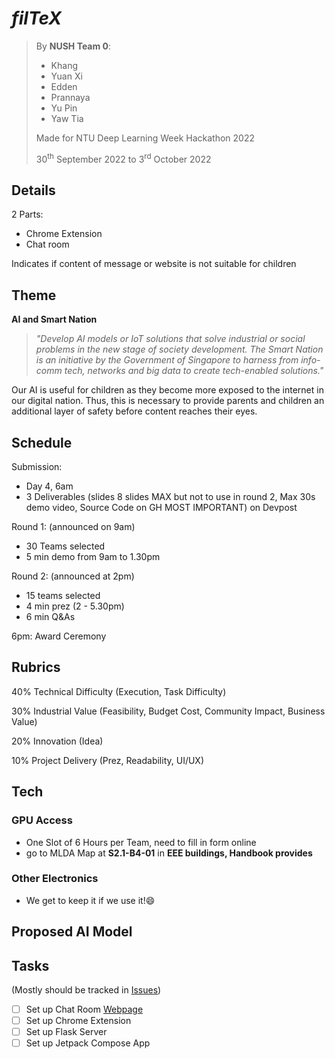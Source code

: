 # $filTeX$

> By **NUSH Team 0**:
> - Khang
> - Yuan Xi
> - Edden
> - Prannaya
> - Yu Pin
> - Yaw Tia
>
> Made for NTU Deep Learning Week Hackathon 2022
>
> 30<sup>th</sup> September 2022 to 3<sup>rd</sup> October 2022

## Details

2 Parts:
- Chrome Extension
- Chat room

Indicates if content of message or website is not suitable for children

## Theme

**AI and Smart Nation**
> _"Develop AI models or IoT solutions that solve industrial or social problems in the new stage of society development. The Smart Nation is an initiative by the Government of Singapore to harness from info-comm tech, networks and big data to create tech-enabled solutions."_

Our AI is useful for children as they become more exposed to the internet in our digital nation. Thus, this is necessary to provide parents and children an additional layer of safety before content reaches their eyes.

## Schedule

Submission:

- Day 4, 6am
- 3 Deliverables (slides 8 slides MAX but not to use in round 2, Max 30s demo video, Source Code on GH MOST IMPORTANT) on Devpost

Round 1: (announced on 9am)

- 30 Teams selected
- 5 min demo from 9am to 1.30pm

Round 2: (announced at 2pm)

- 15 teams selected
- 4 min prez (2 - 5.30pm)
- 6 min Q&As

6pm: Award Ceremony


## Rubrics

40% Technical Difficulty (Execution, Task Difficulty)

30% Industrial Value (Feasibility, Budget Cost, Community Impact, Business Value)

20% Innovation (Idea)

10% Project Delivery (Prez, Readability, UI/UX)

## Tech

### GPU Access

- One Slot of 6 Hours per Team, need to fill in form online
- go to MLDA Map at **S2.1-B4-01** in **EEE buildings, Handbook provides**

### Other Electronics

- We get to keep it if we use it!😄


## Proposed AI Model

## Tasks

(Mostly should be tracked in [Issues](https://github.com/terminalai/dlw-hack/issues))

- [ ] Set up Chat Room [Webpage](filtex.surge.sh)
- [ ] Set up Chrome Extension
- [ ] Set up Flask Server
- [ ] Set up Jetpack Compose App
